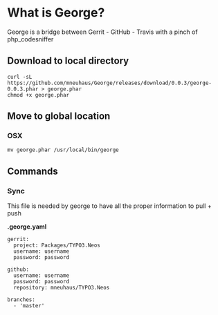 # What is George?

George is a bridge between Gerrit - GitHub - Travis with a pinch of php_codesniffer

## Download to local directory
```
curl -sL https://github.com/mneuhaus/George/releases/download/0.0.3/george-0.0.3.phar > george.phar
chmod +x george.phar
```

## Move to global location

### OSX
```
mv george.phar /usr/local/bin/george
```

## Commands

### Sync

This file is needed by george to have all the proper information to pull + push

**.george.yaml**
```
gerrit:
  project: Packages/TYPO3.Neos
  username: username
  password: password

github:
  username: username
  password: password
  repository: mneuhaus/TYPO3.Neos

branches:
  - 'master'
```